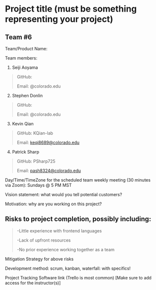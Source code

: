 # Project title (must be something representing your project)

## Team #6

Team/Product Name:

Team members: 

1. Seiji Aoyama

>GitHub: 
>
>Email: @colorado.edu

2. Stephen Donlin

>GitHub: 
>
>Email: @colorado.edu

3. Kevin Qian

>GitHub: KQian-lab
>
>Email: keqi8689@colorado.edu


4. Patrick Sharp

>GitHub: PSharp725
>
>Email: pash8324@colorado.edu


Day/Time/TimeZone for the scheduled team weekly meeting (30 minutes via Zoom): Sundays @ 5 PM MST

Vision statement: what would you tell potential customers?

Motivation: why are you working on this project?

## Risks to project completion, possibly including:

>-Little experience with frontend languages
>
>-Lack of upfront resources
>
>-No prior experience working together as a team
>


Mitigation Strategy for above risks

Development method: scrum, kanban, waterfall: with specifics!

Project Tracking Software link (Trello is most common)
[Make sure to add access for the instructor(s)]
